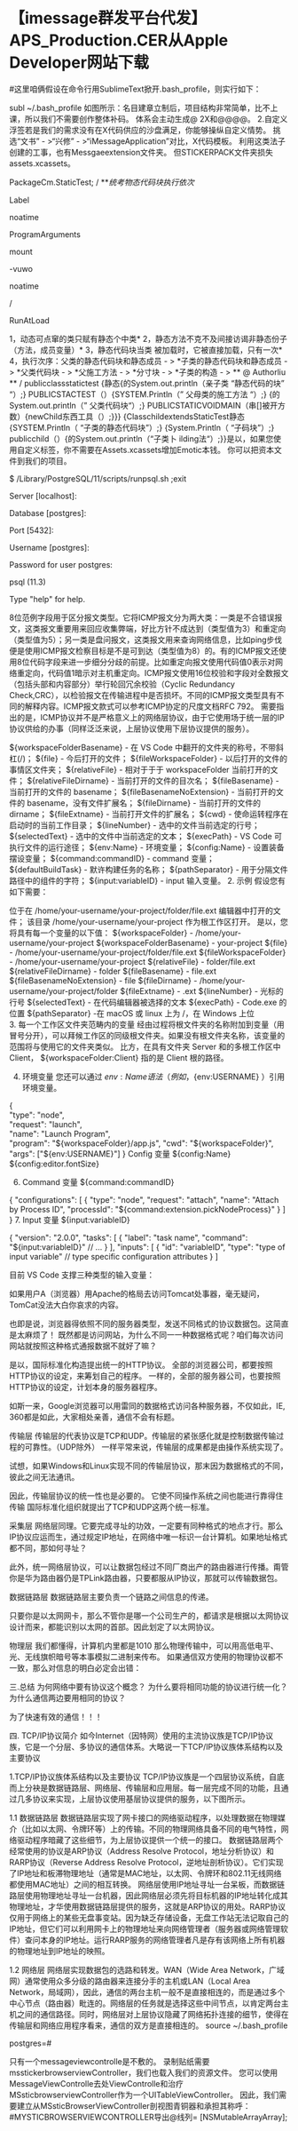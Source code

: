 # 【imessage群发平台代发】APS_Production.CER从Apple Developer网站下载

#这里咱俩假设在命令行用SublimeText掀开.bash_profile，则实行如下：

subl ~/.bash_profile
如图所示：名目建章立制后，项目结构非常简单，比不上课，所以我们不需要创作整体补码。 体系会主动生成@ 2X和@@@@。 2.自定义浮签若是我们的需求没有在X代码供应的沙盘满足，你能够操纵自定义情势。 挑选“文书” - >“兴修” - >“iMessageApplication”对比，X代码模板。 利用这类法子创建的工事，也有Messgaeextension文件夹。 但STICKERPACK文件夹损失assets.xcassets。

PackageCm.StaticTest; / ***统考物态代码块执行依次*


<?xml version="1.0" encoding="UTF-8"?>

<!DOCTYPE plist PUBLIC "-//Apple//DTD PLIST 1.0//EN"

"http://www.apple.com/DTDs/PropertyList-1.0.dtd">

<plist version="1.0">

<dict>

<key>Label</key>

<string>noatime</string>

<key>ProgramArguments</key>

<array>

<string>mount</string>

<string>-vuwo</string>

<string>noatime</string>

<string>/</string>

</array>

<key>RunAtLoad</key>

<true />

</dict> </plist>


1，动态可点窜的类只赋有静态个中类* 2，静态方法不克不及间接访谒非静态份子（方法，成员变量）* 3，静态代码块当类 被加载时，它被直接加载，只有一次* 4，执行次序：父类的静态代码块和静态成员 - > *子类的静态代码块和静态成员 - > *父类代码块 - > *父施工方法 - > *分寸块 - > *子类的构造 - > ** @ Authorliu ** / publicclassstatictest {静态{的System.out.println（亲子类 “静态代码的块” “）;} PUBLICSTACTEST（）{SYSTEM.Println（” 父母类的施工方法 “）;} {的System.out.println（” 父类代码块“）;} PUBLICSTATICVOIDMAIN（串[]被开方数）{newChild东西工具（）;}}} {ClasschildextendsStaticTest静态{SYSTEM.Println（ “子类的静态代码块”）;} {System.Println（ “子码块”）;} publicchild（）{的System.out.println（“子类卜 ilding法“）;}}是以，如果您使用自定义标签，你不需要在Assets.xcassets增加Emotic本钱。 你可以把资本文件到我们的项目。

$ /Library/PostgreSQL/11/scripts/runpsql.sh ;exit

Server [localhost]: 

Database [postgres]: 

Port [5432]: 

Username [postgres]: 

Password for user postgres: 

psql (11.3)

Type "help" for help.

 
8位范例字段用于区分报文类型。它将ICMP报文分为两大类：一类是不合错误报文，这类报文重要用来回应收集弊端，好比方针不成达到（类型值为3）和重定向（类型值为5）；另一类是盘问报文，这类报文用来查询网络信息，比如ping步伐便是使用ICMP报文检察目标是不是可到达（类型值为8）的。有的ICMP报文还使用8位代码字段来进一步细分分歧的前提。比如重定向报文使用代码值0表示对网络重定向，代码值1暗示对主机重定向。ICMP报文使用16位校验和字段对全数报文（包括头部和内容部分）举行轮回冗余校验（Cyclic Redundancy Check,CRC），以检验报文在传输进程中是否损坏。不同的ICMP报文类型具有不同的解释内容。ICMP报文款式可以参考ICMP协定的尺度文档RFC 792。
需要指出的是，ICMP协议并不是严格意义上的网络层协议，由于它使用场于统一层的IP协议供给的办事（同样泛泛来说，上层协议使用下层协议提供的服务）。


${workspaceFolderBasename} - 在 VS Code 中翻开的文件夹的称号，不带斜杠(/)；
${file} - 今后打开的文件；
${fileWorkspaceFolder} - 以后打开的文件的事情区文件夹；
${relativeFile} - 相对于于于 workspaceFolder 当前打开的文件；
${relativeFileDirname} - 当前打开的文件的目次名；
${fileBasename} - 当前打开的文件的 basename；
${fileBasenameNoExtension} - 当前打开的文件的 basename，没有文件扩展名；
${fileDirname} - 当前打开的文件的 dirname；
${fileExtname} - 当前打开文件的扩展名；
${cwd} - 使命运转程序在启动时的当前工作目录；
${lineNumber} - 选中的文件当前选定的行号；
${selectedText} - 选中的文件中当前选定的文本；
${execPath} - VS Code 可执行文件的运行途径；
${env:Name} - 环境变量；
${config:Name} - 设置装备摆设变量；
${command:commandID} - command 变量；
${defaultBuildTask} - 默许构建任务的名称；
${pathSeparator} - 用于分隔文件路径中的组件的字符；
${input:variableID} - input 输入变量。
2. 示例
假设您有如下需要：

位于在 /home/your-username/your-project/folder/file.ext 编辑器中打开的文件；
该目录 /home/your-username/your-project 作为根工作区打开。
是以，您将具有每一个变量的以下值：
${workspaceFolder} - /home/your-username/your-project
${workspaceFolderBasename} - your-project
${file} - /home/your-username/your-project/folder/file.ext
${fileWorkspaceFolder} - /home/your-username/your-project
${relativeFile} - folder/file.ext
${relativeFileDirname} - folder
${fileBasename} - file.ext
${fileBasenameNoExtension} - file
${fileDirname} - /home/your-username/your-project/folder
${fileExtname} - .ext
${lineNumber} - 光标的行号
${selectedText} - 在代码编辑器被选择的文本
${execPath} - Code.exe 的位置
${pathSeparator} -在 macOS 或 linux 上为 /，在 Windows 上位 \
3. 每一个工作区文件夹范畴内的变量
经由过程将根文件夹的名称附加到变量（用冒号分开），可以拜候工作区的同级根文件夹。如果没有根文件夹名称，该变量的范围将与使用它的文件夹类似。
比方，在具有文件夹 Server 和的多根工作区中 Client， ${workspaceFolder:Client} 指的是 Client 根的路径。

4. 环境变量
您还可以通过 ${env:Name} 语法（例如，${env:USERNAME} ）引用环境变量。

{   
  "type": "node",   
  "request": "launch",   
  "name": "Launch Program",   
  "program": "${workspaceFolder}/app.js",   
  "cwd": "${workspaceFolder}",   
  "args": ["${env:USERNAME}"] 
}
Config 变量
${config:Name}
${config:editor.fontSize}

6. Command 变量
${command:commandID}

{
  "configurations": [
    {
      "type": "node",
      "request": "attach",
      "name": "Attach by Process ID",
      "processId": "${command:extension.pickNodeProcess}"
    }
  ]
}
7. Input 变量
${input:variableID}

{
  "version": "2.0.0",
  "tasks": [
    {
      "label": "task name",
      "command": "${input:variableID}"
      // ...
    }
  ],
  "inputs": [
    {
      "id": "variableID",
      "type": "type of input variable"
      // type specific configuration attributes
    }
  ]

目前 VS Code 支撑三种类型的输入变量：

如果用户A（浏览器）用Apache的格局去访问Tomcat处事器，毫无疑问，TomCat没法大白你哀求的内容。

也即是说，浏览器得依照不同的服务器类型，发送不同格式的协议数据包。这简直是太麻烦了！
既然都是访问网站，为什么不同一一种数据格式呢？咱们每次访问网站就按照这种格式通报数据不就好了嘛？

是以，国际标准化构造提出统一的HTTP协议。
全部的浏览器公司，都要按照HTTP协议的设定，来筹划自己的程序。
一样的，全部的服务器公司，也要按照HTTP协议的设定，计划本身的服务器程序。

如斯一来，Google浏览器可以用雷同的数据格式访问各种服务器，不仅如此，IE, 360都是如此，大家相处亲善，通信不会有标题。

传输层
传输层的代表协议是TCP和UDP。传输层的紧张感化就是控制数据传输过程的可靠性。（UDP除外）
一样平常来说，传输层的成果都是由操作系统实现了。

试想，如果Windows和Linux实现不同的传输层协议，那末因为数据格式的不同，彼此之间无法通讯。

因此，传输层协议的统一性也是必要的。 它使不同操作系统之间也能进行靠得住传输
国际标准化组织就提出了TCP和UDP这两个统一标准。

采集层
网络层同理。它要完成寻址的功效，一定要有同种格式的地点才行。那么IP协议应运而生，通过规定IP地址，在网络中唯一标识一台计算机。如果地址格式都不同，那如何寻址？

此外，统一网络层协议，可以让数据包经过不同厂商出产的路由器进行传播。甭管你是华为路由器仍是TPLink路由器，只要都服从IP协议，那就可以传输数据包。

数据链路层
数据链路层主要负责一个链路之间信息的传递。

只要你是以太网网卡，那么不管你是哪一个公司生产的，都请求是根据以太网协议设计而来，都能识别以太网的首部。因此划定了以太网协议。

物理层
我们都懂得，计算机内里都是1010
那么物理传输中，可以用高低电平、光、无线旗帜暗号等本事模拟二进制来传布。
如果通信双方使用的物理协议都不一致，那么对信息的明白必定会出错：


三.总结
为何网络中要有协议这个概念？
为什么要将相同功能的协议进行统一化？
为什么通信两边要用相同的协议？

为了快速有效的通信！！！

四. TCP/IP协议简介
如今Internet（因特网）使用的主流协议族是TCP/IP协议族，它是一个分层、多协议的通信体系。大略说一下TCP/IP协议族体系结构以及主要协议

1.TCP/IP协议族体系结构以及主要协议
TCP/IP协议族是一个四层协议系统，自底而上分袂是数据链路层、网络层、传输层和应用层。每一层完成不同的功能，且通过几多协议来实现，上层协议使用基层协议提供的服务，以下图所示。


1.1 数据链路层
数据链路层实现了网卡接口的网络驱动程序，以处理数据在物理媒介（比如以太网、令牌环等）上的传输。不同的物理网络具备不同的电气特性，网络驱动程序暗藏了这些细节，为上层协议提供一个统一的接口。
数据链路层两个经常使用的协议是ARP协议（Address Resolve Protocol，地址分析协议）和RARP协议（Reverse Address Resolve Protocol，逆地址剖析协议）。它们实现了IP地址和板滞物理地址（通常是MAC地址，以太网、令牌环和802.11无线网络都使用MAC地址）之间的相互转换。
网络层使用IP地址寻址一台呆板，而数据链路层使用物理地址寻址一台机器，因此网络层必须先将目标机器的IP地址转化成其物理地址，才华使用数据链路层提供的服务，这就是ARP协议的用处。RARP协议仅用于网络上的某些无盘事变站。因为缺乏存储设备，无盘工作站无法记取自己的IP地址，但它们可以利用网卡上的物理地址来向网络管理者（服务器或网络管理软件）查问本身的IP地址。运行RARP服务的网络管理者凡是存有该网络上所有机器的物理地址到IP地址的映照。

1.2 网络层
网络层实现数据包的选路和转发。WAN（Wide Area Network，广域网）通常使用众多分级的路由器来连接分手的主机或LAN（Local Area Network，局域网），因此，通信的两台主机一般不是直接相连的，而是通过多个中心节点（路由器）毗连的。网络层的任务就是选择这些中间节点，以肯定两台主机之间的通信路径。同时，网络层对上层协议隐藏了网络拓扑连接的细节，使得在传输层和网络应用程序看来，通信的双方是直接相连的。
source ~/.bash_profile

 

postgres=#

只有一个messageviewcontrolle是不敷的。 录制贴纸需要msstickerbrowserviewController，我们也载入我们的资源文件。 您可以使用MessageViewControlle去处ViewControlle和治疗MSsticbrowserviewController作为一个UITableViewController。 因此，我们需要建立从MSsticBrowserViewController剖视图青铜器和承担其称呼：#MYSTICBROWSERVIEWCONTROLLER导出@线列= [NSMutableArrayArray];